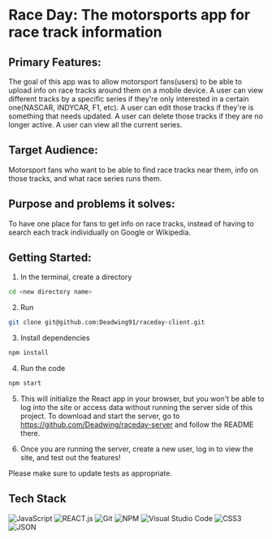 # Race Day: The motorsports app for race track information


## Primary Features:
The goal of this app was to allow motorsport fans(users) to be able to upload info on race tracks around them on a mobile device.
A user can view different tracks by a specific series if they're only interested in a certain one(NASCAR, INDYCAR, F1, etc).
A user can edit those tracks if they're is something that needs updated.
A user can delete those tracks if they are no longer active.
A user can view all the current series.



## Target Audience:
Motorsport fans who want to be able to find race tracks near them, info on those tracks, and what race series runs them.


## Purpose and problems it solves:
To have one place for fans to get info on race tracks, instead of having to search each track individually on Google or Wikipedia.


## Getting Started:


1. In the terminal, create a directory
```bash
cd <new directory name>
```

2. Run 
```bash
git clone git@github.com:Deadwing91/raceday-client.git
```

3. Install dependencies
```bash
npm install
```
4. Run the code
```bash
npm start
```
5. This will initialize the React app in your browser, but you won't be able to log into the site or access data without running the server side of this project. To download and start the server, go to https://github.com/Deadwing/raceday-server and follow the README there.

6. Once you are running the server, create a new user, log in to view the site, and test out the features!


Please make sure to update tests as appropriate.

##

## Tech Stack


![JavaScript](https://img.shields.io/badge/javascript-FFD700.svg?style=for-the-badge&logo=javascript&logoColor=black)
![REACT.js](https://img.shields.io/badge/react-61DBFB.svg?style=for-the-badge&logo=react&logoColor=black)
![Git](https://img.shields.io/badge/git-%23F05033.svg?style=for-the-badge&logo=git&logoColor=white)
![NPM](https://img.shields.io/badge/NPM-%23CB3837.svg?style=for-the-badge&logo=npm&logoColor=white)
![Visual Studio Code](https://img.shields.io/badge/Visual%20Studio%20Code-0078d7.svg?style=for-the-badge&logo=visual-studio-code&logoColor=white)
![CSS3](https://img.shields.io/badge/%20CSS3-0078d7.svg?style=for-the-badge&logo=css3&logoColor=white)
![JSON](https://img.shields.io/badge/%20JSON-36454F.svg?style=for-the-badge&logo=json&logoColor=white)



<!-- TODO: Finish writing the readme -->
